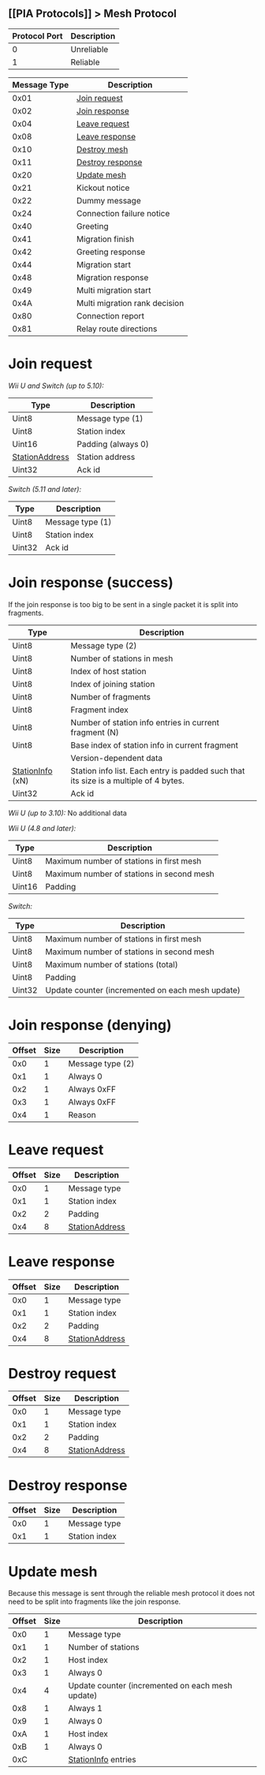 [[PIA Protocols]] > Mesh Protocol
---

| Protocol Port | Description |
| --- | --- |
| 0 | Unreliable |
| 1 | Reliable |

| Message Type | Description |
| --- | --- |
| 0x01 | [Join request](#join-request) |
| 0x02 | [Join response](#join-response-success) |
| 0x04 | [Leave request](#leave-request) |
| 0x08 | [Leave response](#leave-response) |
| 0x10 | [Destroy mesh](#destroy-request) |
| 0x11 | [Destroy response](#destroy-response) |
| 0x20 | [Update mesh](#update-mesh) |
| 0x21 | Kickout notice |
| 0x22 | Dummy message |
| 0x24 | Connection failure notice |
| 0x40 | Greeting |
| 0x41 | Migration finish |
| 0x42 | Greeting response |
| 0x44 | Migration start |
| 0x48 | Migration response |
| 0x49 | Multi migration start |
| 0x4A | Multi migration rank decision |
| 0x80 | Connection report |
| 0x81 | Relay route directions |

# Join request
*Wii U and Switch (up to 5.10):*

| Type | Description |
| --- | --- |
| Uint8 | Message type (1) |
| Uint8 | Station index |
| Uint16 | Padding (always 0) |
| [StationAddress] | Station address |
| Uint32 | Ack id |

*Switch (5.11 and later):*

| Type | Description |
| --- | --- |
| Uint8 | Message type (1) |
| Uint8 | Station index |
| Uint32 | Ack id |

# Join response (success)
If the join response is too big to be sent in a single packet it is split into fragments.

| Type | Description |
| --- | --- |
| Uint8 | Message type (2) |
| Uint8 | Number of stations in mesh |
| Uint8 | Index of host station |
| Uint8 | Index of joining station |
| Uint8 | Number of fragments |
| Uint8 | Fragment index |
| Uint8 | Number of station info entries in current fragment (N) |
| Uint8 | Base index of station info in current fragment |
| | Version-dependent data |
| [StationInfo] (xN) | Station info list. Each entry is padded such that its size is a multiple of 4 bytes. |
| Uint32 | Ack id |

*Wii U (up to 3.10):* No additional data

*Wii U (4.8 and later):*

| Type | Description |
| --- | --- |
| Uint8 | Maximum number of stations in first mesh |
| Uint8 | Maximum number of stations in second mesh |
| Uint16 | Padding |

*Switch:*

| Type | Description |
| --- | --- |
| Uint8 | Maximum number of stations in first mesh |
| Uint8 | Maximum number of stations in second mesh |
| Uint8 | Maximum number of stations (total) |
| Uint8 | Padding |
| Uint32 | Update counter (incremented on each mesh update) |

# Join response (denying)
| Offset | Size | Description |
| --- | --- | --- |
| 0x0 | 1 | Message type (2) |
| 0x1 | 1 | Always 0 |
| 0x2 | 1 | Always 0xFF |
| 0x3 | 1 | Always 0xFF |
| 0x4 | 1 | Reason |

# Leave request
| Offset | Size | Description |
| --- | --- | --- |
| 0x0 | 1 | Message type |
| 0x1 | 1 | Station index |
| 0x2 | 2 | Padding |
| 0x4 | 8 | [StationAddress] |

# Leave response
| Offset | Size | Description |
| --- | --- | --- |
| 0x0 | 1 | Message type |
| 0x1 | 1 | Station index |
| 0x2 | 2 | Padding |
| 0x4 | 8 | [StationAddress] |

# Destroy request
| Offset | Size | Description |
| --- | --- | --- |
| 0x0 | 1 | Message type |
| 0x1 | 1 | Station index |
| 0x2 | 2 | Padding |
| 0x4 | 8 | [StationAddress] |

# Destroy response
| Offset | Size | Description |
| --- | --- | --- |
| 0x0 | 1 | Message type |
| 0x1 | 1 | Station index |

# Update mesh
Because this message is sent through the reliable mesh protocol it does not need to be split into fragments like the join response.

| Offset | Size | Description |
| --- | --- | --- |
| 0x0 | 1 | Message type |
| 0x1 | 1 | Number of stations |
| 0x2 | 1 | Host index |
| 0x3 | 1 | Always 0 |
| 0x4 | 4 | Update counter (incremented on each mesh update) |
| 0x8 | 1 | Always 1 |
| 0x9 | 1 | Always 0 |
| 0xA | 1 | Host index |
| 0xB | 1 | Always 0 |
| 0xC | | [StationInfo] entries |

[StationAddress]: PIA-Types#stationaddress
[StationInfo]: PIA-Types#stationinfo